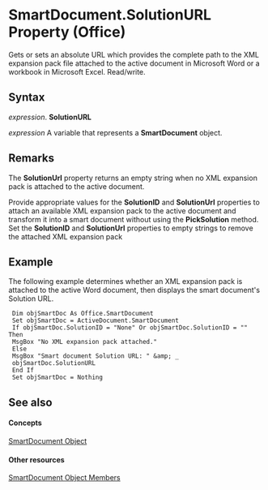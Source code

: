 
# SmartDocument.SolutionURL Property (Office)

Gets or sets an absolute URL which provides the complete path to the XML expansion pack file attached to the active document in Microsoft Word or a workbook in Microsoft Excel. Read/write.


## Syntax

 _expression_. **SolutionURL**

 _expression_ A variable that represents a **SmartDocument** object.


## Remarks

The  **SolutionUrl** property returns an empty string when no XML expansion pack is attached to the active document.

Provide appropriate values for the  **SolutionID** and **SolutionUrl** properties to attach an available XML expansion pack to the active document and transform it into a smart document without using the **PickSolution** method. Set the **SolutionID** and **SolutionUrl** properties to empty strings to remove the attached XML expansion pack


## Example

The following example determines whether an XML expansion pack is attached to the active Word document, then displays the smart document's Solution URL.


```
 Dim objSmartDoc As Office.SmartDocument 
 Set objSmartDoc = ActiveDocument.SmartDocument 
 If objSmartDoc.SolutionID = "None" Or objSmartDoc.SolutionID = "" Then 
 MsgBox "No XML expansion pack attached." 
 Else 
 MsgBox "Smart document Solution URL: " &amp; _ 
 objSmartDoc.SolutionURL 
 End If 
 Set objSmartDoc = Nothing
```


## See also


#### Concepts


[SmartDocument Object](b56a86eb-a031-d50b-905e-ef8b91914d61.md)
#### Other resources


[SmartDocument Object Members](980de42d-6992-6107-a3fb-33e8c78da202.md)
